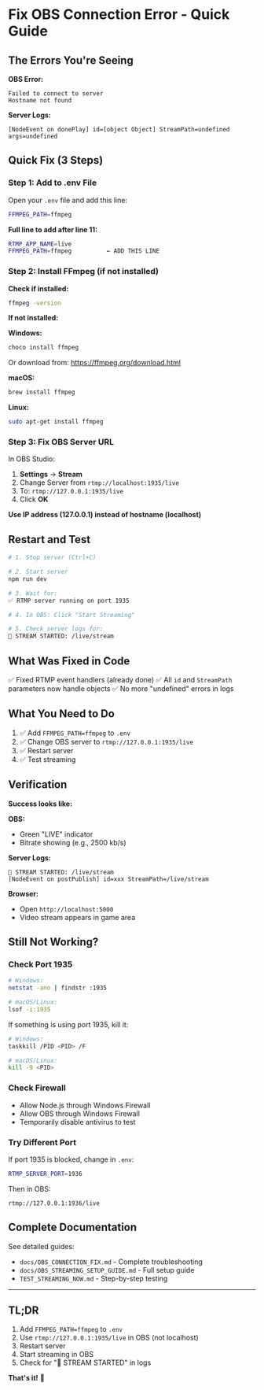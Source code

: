 # Fix OBS Connection Error - Quick Guide

## The Errors You're Seeing

**OBS Error:**
```
Failed to connect to server
Hostname not found
```

**Server Logs:**
```
[NodeEvent on donePlay] id=[object Object] StreamPath=undefined args=undefined
```

## Quick Fix (3 Steps)

### Step 1: Add to .env File

Open your `.env` file and add this line:

```bash
FFMPEG_PATH=ffmpeg
```

**Full line to add after line 11:**
```bash
RTMP_APP_NAME=live
FFMPEG_PATH=ffmpeg          ← ADD THIS LINE
```

### Step 2: Install FFmpeg (if not installed)

**Check if installed:**
```bash
ffmpeg -version
```

**If not installed:**

**Windows:**
```bash
choco install ffmpeg
```
Or download from: https://ffmpeg.org/download.html

**macOS:**
```bash
brew install ffmpeg
```

**Linux:**
```bash
sudo apt-get install ffmpeg
```

### Step 3: Fix OBS Server URL

In OBS Studio:
1. **Settings** → **Stream**
2. Change Server from `rtmp://localhost:1935/live`
3. To: `rtmp://127.0.0.1:1935/live`
4. Click **OK**

**Use IP address (127.0.0.1) instead of hostname (localhost)**

## Restart and Test

```bash
# 1. Stop server (Ctrl+C)

# 2. Start server
npm run dev

# 3. Wait for:
✅ RTMP server running on port 1935

# 4. In OBS: Click "Start Streaming"

# 5. Check server logs for:
🔴 STREAM STARTED: /live/stream
```

## What Was Fixed in Code

✅ Fixed RTMP event handlers (already done)
✅ All `id` and `StreamPath` parameters now handle objects
✅ No more "undefined" errors in logs

## What You Need to Do

1. ✅ Add `FFMPEG_PATH=ffmpeg` to `.env`
2. ✅ Change OBS server to `rtmp://127.0.0.1:1935/live`
3. ✅ Restart server
4. ✅ Test streaming

## Verification

**Success looks like:**

**OBS:**
- Green "LIVE" indicator
- Bitrate showing (e.g., 2500 kb/s)

**Server Logs:**
```
🔴 STREAM STARTED: /live/stream
[NodeEvent on postPublish] id=xxx StreamPath=/live/stream
```

**Browser:**
- Open `http://localhost:5000`
- Video stream appears in game area

## Still Not Working?

### Check Port 1935

```bash
# Windows:
netstat -ano | findstr :1935

# macOS/Linux:
lsof -i:1935
```

If something is using port 1935, kill it:
```bash
# Windows:
taskkill /PID <PID> /F

# macOS/Linux:
kill -9 <PID>
```

### Check Firewall

- Allow Node.js through Windows Firewall
- Allow OBS through Windows Firewall
- Temporarily disable antivirus to test

### Try Different Port

If port 1935 is blocked, change in `.env`:
```bash
RTMP_SERVER_PORT=1936
```

Then in OBS:
```
rtmp://127.0.0.1:1936/live
```

## Complete Documentation

See detailed guides:
- `docs/OBS_CONNECTION_FIX.md` - Complete troubleshooting
- `docs/OBS_STREAMING_SETUP_GUIDE.md` - Full setup guide
- `TEST_STREAMING_NOW.md` - Step-by-step testing

---

## TL;DR

1. Add `FFMPEG_PATH=ffmpeg` to `.env`
2. Use `rtmp://127.0.0.1:1935/live` in OBS (not localhost)
3. Restart server
4. Start streaming in OBS
5. Check for "🔴 STREAM STARTED" in logs

**That's it!** 🎉

